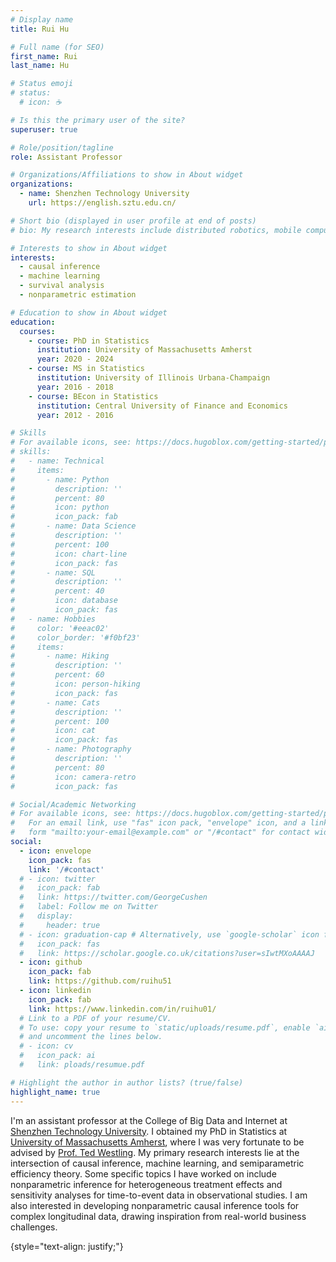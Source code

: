 ```yaml
---
# Display name
title: Rui Hu

# Full name (for SEO)
first_name: Rui
last_name: Hu

# Status emoji
# status:
  # icon: ☕️

# Is this the primary user of the site?
superuser: true

# Role/position/tagline
role: Assistant Professor

# Organizations/Affiliations to show in About widget
organizations:
  - name: Shenzhen Technology University
    url: https://english.sztu.edu.cn/

# Short bio (displayed in user profile at end of posts)
# bio: My research interests include distributed robotics, mobile computing and programmable matter.

# Interests to show in About widget
interests:
  - causal inference
  - machine learning
  - survival analysis
  - nonparametric estimation

# Education to show in About widget
education:
  courses:
    - course: PhD in Statistics
      institution: University of Massachusetts Amherst
      year: 2020 - 2024
    - course: MS in Statistics
      institution: University of Illinois Urbana-Champaign
      year: 2016 - 2018
    - course: BEcon in Statistics
      institution: Central University of Finance and Economics
      year: 2012 - 2016

# Skills
# For available icons, see: https://docs.hugoblox.com/getting-started/page-builder/#icons
# skills:
#   - name: Technical
#     items:
#       - name: Python
#         description: ''
#         percent: 80
#         icon: python
#         icon_pack: fab
#       - name: Data Science
#         description: ''
#         percent: 100
#         icon: chart-line
#         icon_pack: fas
#       - name: SQL
#         description: ''
#         percent: 40
#         icon: database
#         icon_pack: fas
#   - name: Hobbies
#     color: '#eeac02'
#     color_border: '#f0bf23'
#     items:
#       - name: Hiking
#         description: ''
#         percent: 60
#         icon: person-hiking
#         icon_pack: fas
#       - name: Cats
#         description: ''
#         percent: 100
#         icon: cat
#         icon_pack: fas
#       - name: Photography
#         description: ''
#         percent: 80
#         icon: camera-retro
#         icon_pack: fas

# Social/Academic Networking
# For available icons, see: https://docs.hugoblox.com/getting-started/page-builder/#icons
#   For an email link, use "fas" icon pack, "envelope" icon, and a link in the
#   form "mailto:your-email@example.com" or "/#contact" for contact widget.
social:
  - icon: envelope
    icon_pack: fas
    link: '/#contact'
  # - icon: twitter
  #   icon_pack: fab
  #   link: https://twitter.com/GeorgeCushen
  #   label: Follow me on Twitter
  #   display:
  #     header: true
  # - icon: graduation-cap # Alternatively, use `google-scholar` icon from `ai` icon pack
  #   icon_pack: fas
  #   link: https://scholar.google.co.uk/citations?user=sIwtMXoAAAAJ
  - icon: github
    icon_pack: fab
    link: https://github.com/ruihu51
  - icon: linkedin
    icon_pack: fab
    link: https://www.linkedin.com/in/ruihu01/
  # Link to a PDF of your resume/CV.
  # To use: copy your resume to `static/uploads/resume.pdf`, enable `ai` icons in `params.yaml`,
  # and uncomment the lines below.
  # - icon: cv
  #   icon_pack: ai
  #   link: ploads/resumue.pdf

# Highlight the author in author lists? (true/false)
highlight_name: true
---
```


I'm an assistant professor at the College of Big Data and Internet at [Shenzhen Technology University](https://english.sztu.edu.cn/). I obtained my PhD in Statistics at [University of Massachusetts Amherst](https://www.umass.edu/), where I was very fortunate to be advised by [Prof. Ted Westling](https://tedwestling.com/). My primary research interests lie at the intersection of causal inference, machine learning, and semiparametric efficiency theory. Some specific topics I have worked on include nonparametric inference for heterogeneous treatment effects and sensitivity analyses for time-to-event data in observational studies. I am also interested in developing nonparametric causal inference tools for complex longitudinal data, drawing inspiration from real-world business challenges.

{style="text-align: justify;"}
